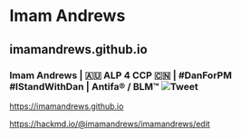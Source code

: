 # Imam Andrews
## imamandrews.github.io
### Imam Andrews | 🇦🇺 ALP 4 CCP 🇨🇳 | #DanForPM #IStandWithDan | Antifa® / BLM™ ![Tweet](https://img.shields.io/twitter/url?style=social&url=https%3A%2F%2Fimamandrews.github.io)
https://imamandrews.github.io

https://hackmd.io/@imamandrews/imamandrews/edit
